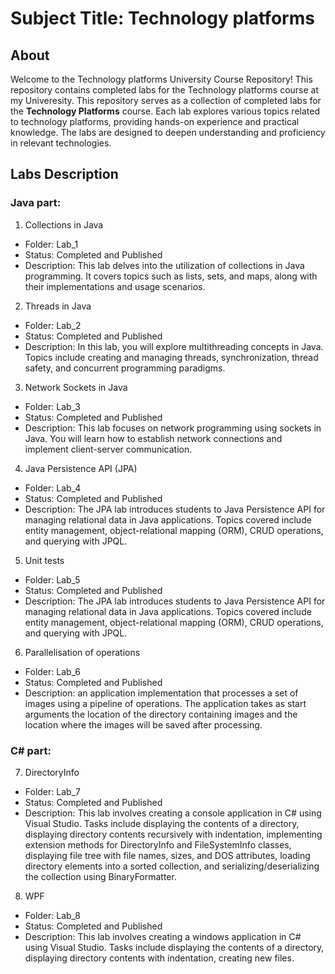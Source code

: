 # Subject Title: Technology platforms

## About

Welcome to the Technology platforms University Course Repository!
This repository contains completed labs for the Technology platforms course at my Univeresity. This repository serves as a collection of completed labs for the **Technology Platforms** course. Each lab explores various topics related to technology platforms, providing hands-on experience and practical knowledge. The labs are designed to deepen understanding and proficiency in relevant technologies.



## Labs Description
### Java part:
1. Collections in Java
  - Folder: Lab_1
  - Status: Completed and Published
  - Description: This lab delves into the utilization of collections in Java programming. It covers topics such as lists, sets, and maps, along with their implementations and usage scenarios.
2. Threads in Java
  - Folder: Lab_2
  - Status: Completed and Published
  - Description: In this lab, you will explore multithreading concepts in Java. Topics include creating and managing threads, synchronization, thread safety, and concurrent programming paradigms.
3. Network Sockets in Java
  - Folder: Lab_3
  - Status: Completed and Published
  - Description: This lab focuses on network programming using sockets in Java. You will learn how to establish network connections and implement client-server communication.
4. Java Persistence API (JPA)
  - Folder: Lab_4
  - Status: Completed and Published
  - Description: The JPA lab introduces students to Java Persistence API for managing relational data in Java applications. Topics covered include entity management, object-relational mapping (ORM), CRUD operations, and querying with JPQL.
5. Unit tests
  - Folder: Lab_5
  - Status: Completed and Published
  - Description: The JPA lab introduces students to Java Persistence API for managing relational data in Java applications. Topics covered include entity management, object-relational mapping (ORM), CRUD operations, and querying with JPQL.
6. Parallelisation of operations
  - Folder: Lab_6
  - Status: Completed and Published
  - Description: an application implementation that processes a set of images using a pipeline of operations. The application takes as start arguments the location of the directory containing images and the location where the images will be saved after processing.
### C# part:
7. DirectoryInfo
 - Folder: Lab_7
 - Status: Completed and Published
 - Description: This lab involves creating a console application in C# using Visual Studio. Tasks include displaying the contents of a directory, displaying directory contents recursively with indentation, implementing extension methods for DirectoryInfo and FileSystemInfo classes, displaying file tree with file names, sizes, and DOS attributes, loading directory elements into a sorted collection, and serializing/deserializing the collection using BinaryFormatter.
8. WPF
 - Folder: Lab_8
 - Status: Completed and Published
 - Description: This lab involves creating a windows application in C# using Visual Studio. Tasks include displaying the contents of a directory, displaying directory contents with indentation, creating new files.


